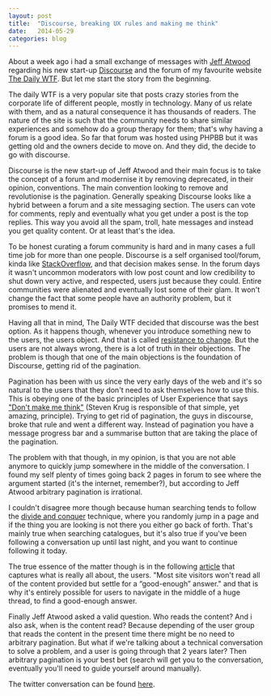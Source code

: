 ```yaml
---
layout: post
title:  "Discourse, breaking UX rules and making me think"
date:   2014-05-29
categories: blog
---
```

About a week ago i had a small exchange of messages with [Jeff Atwood](http://blog.codinghorror.com/) regarding his new start-up [Discourse](http://www.discourse.org/) and the forum of my favourite website [The Daily WTF](http://what.thedailywtf.com/). But let me start the story from the beginning. 

The daily WTF is a very popular site that posts crazy stories from the corporate life of different people, mostly in technology. Many of us relate with them, and as a natural consequence it has thousands of readers. The nature of the site is such that the community needs to share similar experiences and somehow do a group therapy for them; that's why having a forum is a good idea. So far that forum was hosted using PHPBB but it was getting old and the owners decide to move on. And they did, the decide to go with discourse. 

Discourse is the new start-up of Jeff Atwood and their main focus is to take the concept of a forum and modernise it by removing deprecated, in their opinion, conventions. The main convention looking to remove and revolutionise is the pagination. Generally speaking Discourse looks like a hybrid between a forum and a site messaging section. The users can vote for comments, reply and eventually what you get under a post is the top replies. This way you avoid all the spam, troll, hate messages and instead you get quality content. Or at least that's the idea.

To be honest curating a forum community is hard and in many cases a full time job for more than one people. Discourse is a self organised tool/forum, kinda like [StackOverflow](http://stackoverflow.com/), and that decision makes sense. In the forum days it wasn't uncommon moderators with low post count and low credibility to shut down very active, and respected, users just because they could. Entire communities were alienated and eventually lost some of their glam. It won't change the fact that some people have an authority problem, but it promises to mend it.

Having all that in mind, The Daily WTF decided that discourse was the best option. As it happens though, whenever you introduce something new to the users, the users object. And that is called [resistance to change](http://hbr.org/1969/01/how-to-deal-with-resistance-to-change/ar/1). But the users are not always wrong, there is a lot of truth in their objections. The problem is though that one of the main objections is the foundation of Discourse, getting rid of the pagination. 

Pagination has been with us since the very early days of the web and it's so natural to the users that they don't need to ask themselves how to use this. This is obeying one of the basic principles of User Experience that says ["Don't make me think"](http://en.wikipedia.org/wiki/Don't_Make_Me_Think) (Steven Krug is responsible of that simple, yet amazing, principle). Trying to get rid of pagination, the guys in discourse, broke that rule and went a different way. Instead of pagination you have a message progress bar and a summarise button that are taking the place of the pagination. 

The problem with that though, in my opinion, is that you are not able anymore to quickly jump somewhere in the middle of the conversation. I found my self plenty of times going back 2 pages in forum to see where the argument started (it's the internet, remember?), but according to Jeff Atwood arbitrary pagination is irrational.

I couldn't disagree more though because human searching tends to follow the [divide and conquer](http://en.wikipedia.org/wiki/Divide_and_conquer_algorithms) technique, where you randomly jump in a page and if the thing you are looking is not there you either go back of forth. That's mainly true when searching catalogues, but it's also true if you've been following a conversation up until last night, and you want to continue following it today.

The true essence of the matter though is in the following [article](http://www.nngroup.com/articles/satisficing/?utm_source=Alertbox&utm_campaign=558165eec8-Alertbox_email_03_31_2014&utm_medium=email&utm_term=0_7f29a2b335-558165eec8-40103213) that captures what is really all about, the users. "Most site visitors won't read all of the content provided but settle for a “good-enough” answer." and that is why it's entirely possible for users to navigate in the middle of a huge thread, to find a good-enough answer.

Finally Jeff Atwood asked a valid question. Who reads the content? And i also ask, when is the content read? Because depending of the user group that reads the content in the present time there might be no need to arbitrary pagination. But what if we're talking about a technical conversation to solve a problem, and a user is going through that 2 years later? Then arbitrary pagination is your best bet (search will get you to the conversation, eventually you'll need to guide yourself around manually).

The twitter conversation can be found [here](https://twitter.com/stefanisg/status/469608962946785281).






